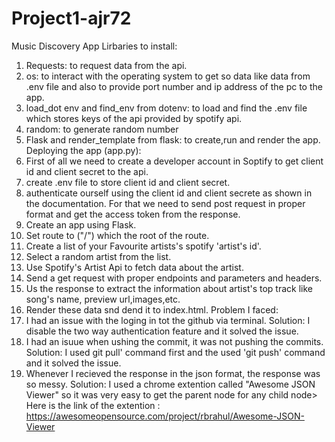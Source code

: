 # Project1-ajr72
Music Discovery App
Lirbaries to install:
  1. Requests: to request data from the api.
  2. os: to interact with the operating system to get so data like data from .env file and also to provide port number and ip address of the pc to the app.
  3. load_dot env and find_env from dotenv: to load and find the .env file which stores keys of the api provided by spotify api.
  4. random: to generate random number
  5. Flask and render_template from flask: to create,run and render the app.
 Deploying the app (app.py):
  1. First of all we need to create a developer account in Soptify to get client id and client secret to the api.
  2. create .env file to store client id and client secret.
  3. authenticate ourself using the client id and client secrete as shown in the documentation.
      For that we need to send post request in proper format and get the access token from the response.
  4. Create an app using Flask.
  5. Set route to ("/") which the root of the route.
  6. Create a list of your Favourite artists's spotify 'artist's id'.
  7. Select a random artist from the list.
  8. Use Spotify's Artist Api to fetch data about the artist.
  9. Send a get request with proper endpoints and parameters and headers.
  10. Us the response to extract the information about artist's top track like song's name, preview url,images,etc.
  11. Render these data snd dend it to index.html.
 Problem I faced:
  1. I had an issue with the loging in tot the github via terminal.
      Solution: I disable the two way authentication feature and it solved the issue.
  2. I had an isuue when ushing the commit, it was not pushing the commits.
      Solution: I used git pull' command first and the used 'git push' command and it solved the issue.
  3. Whenever I recieved the response in the json format, the response was so messy.
      Solution: I used a chrome extention called "Awesome JSON Viewer" so it was very easy to get the parent node for any child node>
      Here is the link of the extention : https://awesomeopensource.com/project/rbrahul/Awesome-JSON-Viewer

